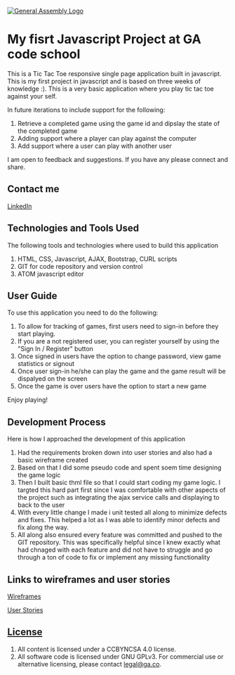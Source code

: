 [![General Assembly Logo](https://camo.githubusercontent.com/1a91b05b8f4d44b5bbfb83abac2b0996d8e26c92/687474703a2f2f692e696d6775722e636f6d2f6b6538555354712e706e67)](https://generalassemb.ly/education/web-development-immersive)

# My fisrt Javascript Project at GA code school

This is a Tic Tac Toe responsive single page application built in javascript. This is my first project in javascript and is based on three weeks of knowledge :). This is a very basic application where you play tic tac toe against your self.

In future iterations to include support for the following:

1.  Retrieve a completed game using the game id and dipslay the state of the completed game
2.  Adding support where a player can play against the computer
3.  Add support where a user can play with another user

I am open to feedback and suggestions. If you have any please connect and share.

## Contact me
[LinkedIn](http://www.linkedin.com/pub/mayoor-patil/10/8a0/338)

## Technologies and Tools Used

The following tools and technologies where used to build this application

1.  HTML, CSS, Javascript, AJAX, Bootstrap, CURL scripts
2.  GIT for code repository and version control
3.  ATOM javascript editor

## User Guide

To use this application you need to do the following:

1.  To allow for tracking of games, first users need to sign-in before they start playing.
2.  If you are a not registered user, you can register yourself by using the "Sign In / Register" button
3.  Once signed in users have the option to change password, view game statistics or signout
4.  Once user sign-in he/she can play the game and the game result will be dispalyed on the screen
5.  Once the game is over users have the option to start a new game

Enjoy playing!

## Development Process

Here is how I approached the development of this application

1.  Had the requirements broken down into user stories and also had a basic wireframe created
2.  Based on that I did some pseudo code and spent soem time designing the game logic
3.  Then I built basic thml file so that I could start coding my game logic. I targted this hard part first since I was comfortable with other aspects of the project such as integrating the ajax service calls and displaying to back to the user
4.  With every little change I made i unit tested all along to minimize defects and fixes. This helped a lot as I was able to identify minor defects and fix along the way.
5.  All along also ensured every feature was committed and pushed to the GIT repository. This was specifically helpful since I knew exactly what had chnaged with each feature and did not have to struggle and go through a ton of code to fix or implement any missing functionality

## Links to wireframes and user stories

[Wireframes](https://github.com/MayoorPatil/mayoors-tictactoe/blob/master/assets/styles/images/MP_TicTacToe_Wireframe.png)

[User Stories](https://github.com/MayoorPatil/mayoors-tictactoe/blob/master/assets/styles/images/MP_TicTacToe_UserStories.png)

## [License](LICENSE)

1.  All content is licensed under a CC­BY­NC­SA 4.0 license.
1.  All software code is licensed under GNU GPLv3. For commercial use or
    alternative licensing, please contact legal@ga.co.
